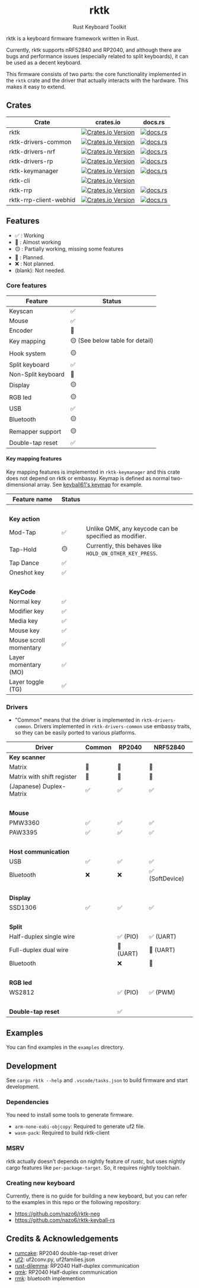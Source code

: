 <h1 align="center">rktk</h1>
<p align="center">Rust Keyboard Toolkit</p>

rktk is a keyboard firmware framework written in Rust.

Currently, rktk supports nRF52840 and RP2040, and although there are bugs and
performance issues (especially related to split keyboards), it can be used as a
decent keyboard.

This firmware consists of two parts: the core functionality implemented in the
`rktk` crate and the driver that actually interacts with the hardware. This
makes it easy to extend.

## Crates

| Crate                  | crates.io                                                                                                                       | docs.rs                                                                                                    |
| ---------------------- | ------------------------------------------------------------------------------------------------------------------------------- | ---------------------------------------------------------------------------------------------------------- |
| rktk                   | [![Crates.io Version](https://img.shields.io/crates/v/rktk)](https://crates.io/crates/rktk)                                     | [![docs.rs](https://img.shields.io/docsrs/rktk)](https://docs.rs/rktk)                                     |
| rktk-drivers-common    | [![Crates.io Version](https://img.shields.io/crates/v/rktk-drivers-common)](https://crates.io/crates/rktk-drivers-common)       | [![docs.rs](https://img.shields.io/docsrs/rktk-drivers-common)](https://docs.rs/rktk-drivers-common)       |
| rktk-drivers-nrf       | [![Crates.io Version](https://img.shields.io/crates/v/rktk-drivers-nrf)](https://crates.io/crates/rktk-drivers-nrf)             | [![docs.rs](https://img.shields.io/docsrs/rktk-drivers-nrf)](https://docs.rs/rktk-drivers-nrf)             |
| rktk-drivers-rp        | [![Crates.io Version](https://img.shields.io/crates/v/rktk-drivers-rp)](https://crates.io/crates/rktk-drivers-rp)               | [![docs.rs](https://img.shields.io/docsrs/rktk-drivers-rp)](https://docs.rs/rktk-drivers-rp)               |
| rktk-keymanager        | [![Crates.io Version](https://img.shields.io/crates/v/rktk-keymanager)](https://crates.io/crates/rktk-keymanager)               | [![docs.rs](https://img.shields.io/docsrs/rktk-keymanager)](https://docs.rs/rktk-keymanager)               |
| rktk-cli               | [![Crates.io Version](https://img.shields.io/crates/v/rktk-cli)](https://crates.io/crates/rktk-cli)                             |                                                                                                            |
| rktk-rrp               | [![Crates.io Version](https://img.shields.io/crates/v/rktk-rrp)](https://crates.io/crates/rktk-rrp)                             | [![docs.rs](https://img.shields.io/docsrs/rktk-rrp)](https://docs.rs/rktk-rrp)                             |
| rktk-rrp-client-webhid | [![Crates.io Version](https://img.shields.io/crates/v/rktk-rrp-client-webhid)](https://crates.io/crates/rktk-rrp-client-webhid) | [![docs.rs](https://img.shields.io/docsrs/rktk-rrp-client-webhid)](https://docs.rs/rktk-rrp-client-webhid) |

## Features

- ✅ : Working
- 🔵 : Almost working
- 🟡 : Partially working, missing some features
- 🔴 : Planned.
- ❌ : Not planned.
- (blank): Not needed.

### Core features

| Feature            | Status                          |
| ------------------ | ------------------------------- |
| Keyscan            | ✅                              |
| Mouse              | ✅                              |
| Encoder            | 🔵                              |
| Key mapping        | 🟡 (See below table for detail) |
| Hook system        | 🟡                              |
| Split keyboard     | ✅                              |
| Non-Split keyboard | 🔵                              |
| Display            | 🟡                              |
| RGB led            | 🟡                              |
| USB                | ✅                              |
| Bluetooth          | 🟡                              |
| Remapper support   | 🟡                              |
| Double-tap reset   | ✅                              |

#### Key mapping features

Key mapping features is implemented in `rktk-keymanager` and this crate does not
depend on rktk or embassy. Keymap is defined as normal two-dimensional array.
See [keyball61's keymap](./keyboards/keyball-common/src/keymap.rs) for example.

| Feature name           | Status |                                                         |
| ---------------------- | ------ | ------------------------------------------------------- |
| &nbsp;                 |        |                                                         |
| **Key action**         |        |                                                         |
| Mod-Tap                | ✅     | Unlike QMK, any keycode can be specified as modifier.   |
| Tap-Hold               | 🟡     | Currently, this behaves like `HOLD_ON_OTHER_KEY_PRESS`. |
| Tap Dance              | ✅     |                                                         |
| Oneshot key            | ✅     |                                                         |
| &nbsp;                 |        |                                                         |
| **KeyCode**            |        |                                                         |
| Normal key             | ✅     |                                                         |
| Modifier key           | ✅     |                                                         |
| Media key              | ✅     |                                                         |
| Mouse key              | ✅     |                                                         |
| Mouse scroll momentary | ✅     |                                                         |
| Layer momentary (MO)   | ✅     |                                                         |
| Layer toggle (TG)      | ✅     |                                                         |

### Drivers

- "Common" means that the driver is implemented in `rktk-drivers-common`.
  Drivers implemented in `rktk-drivers-common` use embassy traits, so they can
  be easily ported to various platforms.

| Driver                     | Common | RP2040    | NRF52840        |
| -------------------------- | ------ | --------- | --------------- |
| **Key scanner**            |        |           |                 |
| Matrix                     | 🔴     | 🔴        | 🔴              |
| Matrix with shift register | 🔵     | 🔴        | 🔵              |
| (Japanese) Duplex-Matrix   | ✅     | ✅        | ✅              |
| &nbsp;                     |        |           |                 |
| **Mouse**                  |        |           |                 |
| PMW3360                    | ✅     | ✅        | ✅              |
| PAW3395                    | ✅     | ✅        | ✅              |
| &nbsp;                     |        |           |                 |
| **Host communication**     |        |           |                 |
| USB                        | ✅     | ✅        | ✅              |
| Bluetooth                  | ❌     | ❌        | ✅ (SoftDevice) |
| &nbsp;                     |        |           |                 |
| **Display**                |        |           |                 |
| SSD1306                    | ✅     | ✅        | ✅              |
| &nbsp;                     |        |           |                 |
| **Split**                  |        |           |                 |
| Half-duplex single wire    |        | ✅ (PIO)  | ✅ (UART)       |
| Full-duplex dual wire      |        | 🔴 (UART) | 🔴 (UART)       |
| Bluetooth                  |        | ❌        | 🔴              |
| &nbsp;                     |        |           |                 |
| **RGB led**                |        |           |                 |
| WS2812                     |        | ✅ (PIO)  | ✅ (PWM)        |
| &nbsp;                     |        |           |                 |
| **Double-tap reset**       |        | ✅        |                 |

## Examples

You can find examples in the `examples` directory.

## Development

See `cargo rktk --help` and `.vscode/tasks.json` to build firmware and start
development.

### Dependencies

You need to install some tools to generate firmware.

- `arm-none-eabi-objcopy`: Required to generate uf2 file.
- `wasm-pack`: Required to build rktk-client

### MSRV

rktk actually doesn't depends on nightly feature of _rustc_, but uses nightly
cargo features like `per-package-target`. So, it requires nightly toolchain.

### Creating new keyboard

Currently, there is no guide for building a new keyboard, but you can refer to
the examples in this repo or the following repository:

- https://github.com/nazo6/rktk-neg
- https://github.com/nazo6/rktk-keyball-rs

## Credits & Acknowledgements

- [rumcake](https://github.com/Univa/rumcake): RP2040 double-tap-reset driver
- [uf2](https://github.com/microsoft/uf2): uf2conv.py, uf2families.json
- [rust-dilemma](https://github.com/simmsb/rusty-dilemma): RP2040 Half-duplex
  communication
- [qmk](https://github.com/qmk/qmk_firmware): RP2040 Half-duplex communication
- [rmk](https://github.com/HaoboGu/rmk): bluetooth implemention
